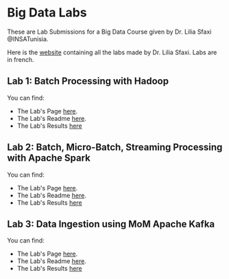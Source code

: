 # Big Data Labs

These are Lab Submissions for a Big Data Course given by Dr. Lilia Sfaxi @INSATunisia.

Here is the [website](https://insatunisia.github.io/TP-BigData/) containing all the labs made by Dr. Lilia Sfaxi. Labs are in french.

## Lab 1: Batch Processing with Hadoop

You can find:

- The Lab's Page [here](https://insatunisia.github.io/TP-BigData/tp1/).
- The Lab's Readme [here](./TP1/README.MD).
- The Lab's Results [here](./TP1/LabResults.md)

## Lab 2: Batch, Micro-Batch, Streaming Processing with Apache Spark

You can find:

- The Lab's Page [here](https://insatunisia.github.io/TP-BigData/tp2/).
- The Lab's Readme [here](./TP2/README.MD).
- The Lab's Results [here](./TP2/LabResults.md)

## Lab 3: Data Ingestion using MoM Apache Kafka

You can find:

- The Lab's Page [here](https://insatunisia.github.io/TP-BigData/tp3/).
- The Lab's Readme [here](./TP3/README.MD).
- The Lab's Results [here](./TP3/LabResults.md)

